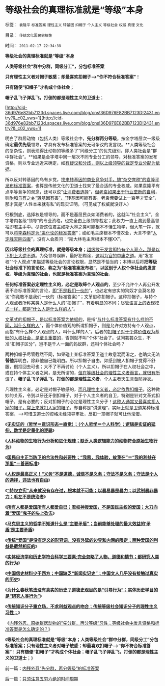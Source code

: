 # 等级社会的真理标准就是“等级”本身

标签： `袁隆平` `标准答案` `理性主义` `转基因` `扣帽子` `个人主义` `等级社会` `权威` `真理` `文化` 

目录： `传统文化国民劣根性`

时间： `2011-02-17 22:34:38`

**等级社会的真理标准就是“等级”本身**

**人类等级社会“群中分群，同级分工”，分包标准答案**

**只有理性主义者对帽子敏感**；**却最喜欢扣帽子——>“你不符合标准答案”**！

**只有随便“扣帽子”才构成个体社会**；

**帽子乱飞子弹乱飞，打倒的都是理性主义的卫道士**；

[http://cid-36d976e82bb7123d.spaces.live.com/blog/cns!36D976E82BB7123D!2431.entry?&_c02_vws=1](http://cid-36d976e82bb7123d.spaces.live.com/blog/cns!36D976E82BB7123D!2431.entry?&_c02_vws=1)

明白了群居动物（包括人类）等级社会中，**先分群再分等级**，按金字塔层次一级级确定**最优先级**领导，才具有发布标准答案的无可争议的发言权。**人类等级社会的复杂性，则表现得比动物的等级多了“同级分工”的优先级别，即人类社会是“群中群社会”。**如果是金字塔中同一层次不同专业分工的领导，对标准答案的发布资格，则以专业远近来确定，如[有疑议和分歧，则以上级领导的裁定专业分配为依据](../../../2009/3/25/中国式诡辩：疑证从有，君权裁决.md)。

所以反对转基因的乌有乡党，[找来转基因的商业竞争对手，搞“杂交育种”的袁隆平发布标准答案](../../../2010/3/4/“爱国分子”之“转基因经过一代人的检验”不成理由.md)，也算是传统文化的卫道士找来了最合适的专业权威。如果袁隆平有点平等竞争的观念，还可以说“[让消费者选择](../../../2010/5/28/不要强迫转基因消费者是或否选择.md)”，[但老袁如果出于行业垄断的自利](../../../2010/2/12/反对转基因是不正当垄断的非市场性行为.md)，则[附和乌有之乡“转基因有害”，“](../../../2010/2/11/反对转基因是吃饱着撑着.md)转基因可能有害，老袁俺要试上一百年才安全”，那才真是“人性本来就有私”的现实证明。（可见成了权威就没好人）

归根到底，选择权是领导的，而不是基层民众如消费者的，这就叫“社会主义”。金字塔内各级“领导”的专业资格，也完全由上级领导裁定；此权力一直上溯到最高领袖即君主手中。尽管这位君主如斯大林之类可能根本不懂生物学，但大笔一挥，就可以[将李森科定为“进化论的标准答案](../../../2010/6/14/获得性遗传；第二代进化论在概率上不可能成立.md)”；或如毛主席根本不懂农业，大言不惭“[人定胜天除四害](../../../2009/5/1/人定胜天？马列唯心信仰对客观规律干预冲动.md)”，没有人会质问：“斯大林毛主席根本不懂XX”。

**因此等级社会的真理标准，就是等级本身**；[越级敢于发言即持有个人观点，那是以下犯上大逆不道](../../../2010/10/19/个人主义无权威,意识形态都有“权威的标准答案”.md)。为免领导误解，最好犯糊涂，[这叫为官的中庸之道](../../../2009/12/2/混！中庸之道的策源地.md)。用“发言权”“个人观点”来描述等级社会的言论权限，显然是不恰当的；本博以后将**把等级社会标准下的言论权，称之为“标准答案发布权”，以区别于人权个体社会的发言权**。**等级为真理的社会，也就是标准答案为真理的社会**。

**任何标准答案必定理性主义的，必定是取缔个人观点的**，至少不允许个人再公开发表不合标准答案的言论，[即“不是我们一伙的](http://cid-36d976e82bb7123d.spaces.live.com/blog/cns!36D976E82BB7123D!1233.entry)”，也必定有忠实的狗奴才会莫名惊诧“你竟敢不是我们一伙的（标准答案）”；文革俗称扣帽子。这种扣帽子，与持个人观点者所称某类人是什么人的“扣帽子”，有着明显的不同；[尽管语言上的表现模式一样，都是“什么人是什么样的人](../../../2010/4/14/不相信党和政府，就要相信人民和民主.md)”。

[文革式的扣帽子，是以标准答案为依据的](../../../2009/8/22/刀笔吏之史诗与史实.md)，是指“[与什么标准答案有什么样的不同，叫什么样的人](http://hi.baidu.com/darthchn/blog/item/638e846c35505ef64216947f.html)”，而个体价值观的所谓扣帽子，则是允许对方持有个人观点，而指“有什么样个人观点的人，叫什么样的人”。后者的[扣帽子对于个体价值观为基础的人权社会，是至关重要的](../../../2011/1/24/什么是法治？中世纪道德法庭公信力何来？.md)，否则就不叫“个体”社会了。试问芸芸众生，不准“扣帽子区分”，岂不是千人一面的蚂蚁群，还叫个体社会吗？

两种扣帽子尽管截然不同，如果碰上某标准答案卫道士故意混而淆之，也确实无法**替他**弄明白，除非他自已能明白。所以扣帽子自由，如感到被人扣帽子觉得不舒服，倒扣回去可也；大不了不再讨论（个人主义）。所以扣帽子在人权社会之中，或在持个体主义者之间，是无所谓的，[但在等级社会的理性主义者而言，就很有所谓](../../../2010/6/1/文革之祸不在于扣帽子;有人的地方就有帽子.md)了。**帽子乱飞子弹乱飞，打倒的都是理性主义者**，个人主者天生具备防弹衣。

凡理性主义者，必定是对帽子敏感的，[而凡理性主义者，必定依靠扣帽子](../../../2009/7/27/可爱右派越辩越黑.md)。这种微妙的关系，令到以牙还牙倒扣帽子，对于个人主义者的自卫，特别是针对文革式扣帽子，是有必要的；反对扣帽子的必定是理性主义分子！[这种人通常又最喜欢扣人家的帽子，常上来就扣人家的帽子](../../../2009/7/27/实用主义的现代愚民制造业.md)，却自称是“讲道理”，实际上就是卫道某种标准答案，——>可惜卫道士的资格未经领导审批，反扣一顶帽子就可让他滚蛋。

《[**无实证的（哲学＝意识形态＝直觉）；（个人哲学＝个人科学）；逻辑是实证的延伸，数学是定量化的逻辑**](../../../2011/2/3/逻辑是实证的延伸方式，数学是定量化的逻辑.md)》

《[**人科动物的生物行为分析和进化规律；缺乏人类逻辑能力的动物符合原始生物行为**](../../../2011/2/3/人科动物的生物行为分析和进化规律.md)》

《[**国民自主正当防卫的合法性和必要性；“我思，我体验，故我在”＝“我的利益在那里”＝善恶标准**](../../../2011/2/6/正当防卫合法性及温驯的林语堂动物.md)》

《[**人权是最高正义！“义务”不是道德，诚信不是义务；守法不是义务；守法是个人的选择，违法也有自由**](../../../2011/2/6/人权法治的汰恶留善“恶法能除”.md)》

《[**“特权立宪”从来就没有存在过，根本就不可能；以暴易暴是暴力；以武制暴非暴力；毛左不是统治者**](../../../2011/2/6/以暴易暴是暴力；以武制暴非暴力.md)》

《[**所有人都是爱国所有人都爱自已；君权神授爱国，不是国民主权的爱国；大刀向着“爱国”鬼子的头上砍去**](../../../2011/2/7/大刀向着鬼子们的头上砍去！.md)》

《[**马克思主义的哲学不知道什么是“主要矛盾”；当前能够处理的最大效益的‘矛盾’是主要矛盾**](../../../2011/2/7/脑残革命家不明白“主要矛盾”.md)》

《[**传统“爱国”是没有定义的形容词，没有外延的边界和内涵的限定；两种爱国的利益是截然相反的**](../../../2011/2/7/君权神授的爱国和国民社会的公德.md)》

《[**实体经济学和历史学符合科学三要素;完全忽略了人物、道德和情节；都研究人类的行为**](../../../2011/2/16/实体经济学和历史学都是研究人类行为的科学.md)》

《[**中国信史材料少于西方；中国缺乏“新闻实记史”；中国文人几乎没有接触过真实的历史**](../../../2011/2/16/中国文人几乎没有接触过真实的历史.md)》

《[**为什么春秋笔法没有真实的历史？道德史观目的是“引导行为”；实体历史学目的是“研究人类行为”**](../../../2011/2/16/诱导行为的道德史和行为分析的历史科学.md)》

《[**传统知识分子重立场，不求利益观点的吻合；传统等级社会知识分子的理性主义习性；**](../../../2011/2/17/传统等级社会知识分子劣根性.md)》

《[内残外忍，原始群居动物的“先分群，再分等级”习性；等级社会中发言资格和标准答案是怎么确定的？](../../../2011/2/17/内残外忍“先分群，再分等级”的标准答案.md)》

《**等级社会的真理标准就是“等级”本身；人类等级社会“群中分群，同级分工”分包标准答案；只有理性主义者对帽子敏感**；**却最喜欢扣帽子——>“你不符合标准答案”**！**只有随便“扣帽子”才构成个体社会**；**帽子乱飞子弹乱飞，打倒的都是理性主义的卫道士**；》



前一篇：[内残外忍“先分群，再分等级”的标准答案](../../../2011/2/17/内残外忍“先分群，再分等级”的标准答案.md)

后一篇：[只须注意五穷六绝的时间周期](../../../2011/2/18/只须注意五穷六绝的时间周期.md)